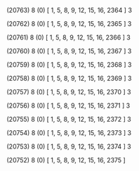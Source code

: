 (20763) 8 (0) [ 1, 5, 8, 9, 12, 15, 16, 2364 ] 3 


(20762) 8 (0) [ 1, 5, 8, 9, 12, 15, 16, 2365 ] 3 


(20761) 8 (0) [ 1, 5, 8, 9, 12, 15, 16, 2366 ] 3 


(20760) 8 (0) [ 1, 5, 8, 9, 12, 15, 16, 2367 ] 3 


(20759) 8 (0) [ 1, 5, 8, 9, 12, 15, 16, 2368 ] 3 


(20758) 8 (0) [ 1, 5, 8, 9, 12, 15, 16, 2369 ] 3 


(20757) 8 (0) [ 1, 5, 8, 9, 12, 15, 16, 2370 ] 3 


(20756) 8 (0) [ 1, 5, 8, 9, 12, 15, 16, 2371 ] 3 


(20755) 8 (0) [ 1, 5, 8, 9, 12, 15, 16, 2372 ] 3 


(20754) 8 (0) [ 1, 5, 8, 9, 12, 15, 16, 2373 ] 3 


(20753) 8 (0) [ 1, 5, 8, 9, 12, 15, 16, 2374 ] 3 


(20752) 8 (0) [ 1, 5, 8, 9, 12, 15, 16, 2375 ]  

